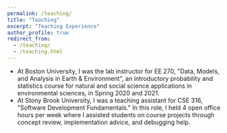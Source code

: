 ```yaml
---
permalink: /teaching/
title: "Teaching"
excerpt: "Teaching Experience"
author_profile: true
redirect_from:
  - /teaching/
  - /teaching.html
---
```


* At Boston University, I was the lab instructor for EE 270, "Data, Models, and Analysis in Earth & Environment", an introductory probability and statistics course for natural and social science applications in environmental sciences, in Spring 2020 and 2021.
* At Stony Brook University, I was a teaching assistant for CSE 316, "Software Development Fundamentals." In this role, I held 4 open office hours per week where I assisted students on course projects through concept review, implementation advice, and debugging help.
